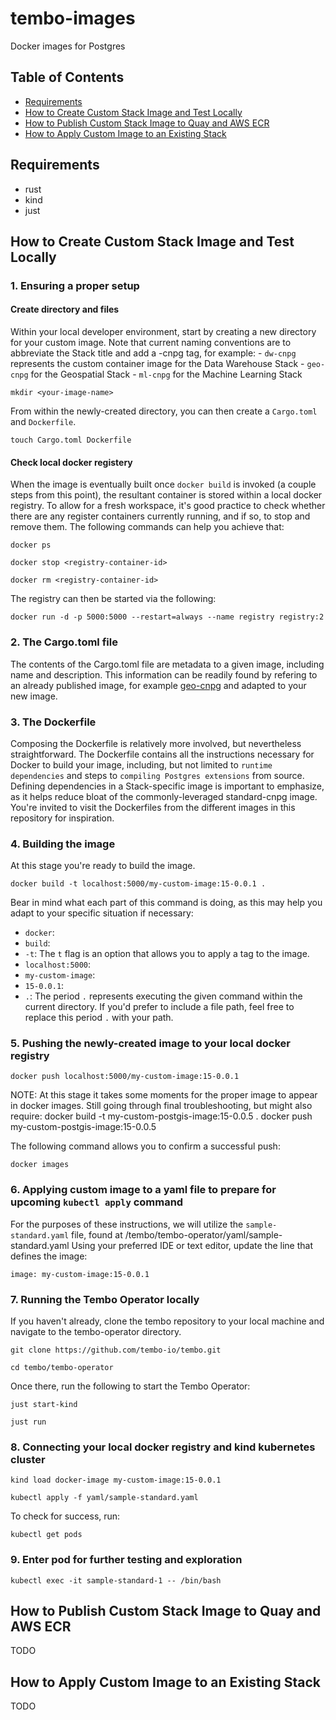 # tembo-images
Docker images for Postgres

## Table of Contents
- [Requirements](#requirements)
- [How to Create Custom Stack Image and Test Locally](#how-to-create-custom-stack-image-and-test-locally) 
- [How to Publish Custom Stack Image to Quay and AWS ECR](#how-to-publish-custom-stack-image-to-quay-and-aws-ecr)
- [How to Apply Custom Image to an Existing Stack](#how-to-apply-custom-image-to-an-existing-stack)

## Requirements
- rust
- kind
- just

## How to Create Custom Stack Image and Test Locally
### 1. Ensuring a proper setup
#### Create directory and files
Within your local developer environment, start by creating a new directory for your custom image. Note that current naming conventions are to abbreviate the Stack title and add a -cnpg tag, for example:
    - `dw-cnpg` represents the custom container image for the Data Warehouse Stack
    - `geo-cnpg` for the Geospatial Stack
    - `ml-cnpg` for the Machine Learning Stack
```
mkdir <your-image-name>
```

From within the newly-created directory, you can then create a `Cargo.toml` and `Dockerfile`.
```
touch Cargo.toml Dockerfile
```

#### Check local docker registery
When the image is eventually built once `docker build` is invoked (a couple steps from this point), the resultant container is stored within a local docker registry.
To allow for a fresh workspace, it's good practice to check whether there are any register containers currently running, and if so, to stop and remove them.
The following commands can help you achieve that:
```
docker ps
```
```
docker stop <registry-container-id>
```
```
docker rm <registry-container-id>
```

The registry can then be started via the following:
```
docker run -d -p 5000:5000 --restart=always --name registry registry:2
```

### 2. The Cargo.toml file
The contents of the Cargo.toml file are metadata to a given image, including name and description.
This information can be readily found by refering to an already published image, for example [geo-cnpg](https://github.com/tembo-io/tembo-images/blob/main/geo-cnpg/Cargo.toml) and adapted to your new image.

### 3. The Dockerfile
Composing the Dockerfile is relatively more involved, but nevertheless straightforward.
The Dockerfile contains all the instructions necessary for Docker to build your image, including, but not limited to `runtime dependencies` and steps to `compiling Postgres extensions` from source.
Defining dependencies in a Stack-specific image is important to emphasize, as it helps reduce bloat of the commonly-leveraged standard-cnpg image.
You're invited to visit the Dockerfiles from the different images in this repository for inspiration.

### 4. Building the image
At this stage you're ready to build the image. 
```
docker build -t localhost:5000/my-custom-image:15-0.0.1 .
```
Bear in mind what each part of this command is doing, as this may help you adapt to your specific situation if necessary:
- `docker`:
- `build`:
- `-t`: The `t` flag is an option that allows you to apply a tag to the image.
- `localhost:5000`:
- `my-custom-image`:
- `15-0.0.1`:
- `.`: The period `.` represents executing the given command within the current directory. If you'd prefer to include a file path, feel free to replace this period `.` with your path. 

### 5. Pushing the newly-created image to your local docker registry
```
docker push localhost:5000/my-custom-image:15-0.0.1
```
NOTE: At this stage it takes some moments for the proper image to appear in docker images. Still going through final troubleshooting, but might also require:
docker build -t my-custom-postgis-image:15-0.0.5 .
docker push my-custom-postgis-image:15-0.0.5

The following command allows you to confirm a successful push:
```
docker images
```

### 6. Applying custom image to a yaml file to prepare for upcoming `kubectl apply` command
For the purposes of these instructions, we will utilize the `sample-standard.yaml` file, found at /tembo/tembo-operator/yaml/sample-standard.yaml
Using your preferred IDE or text editor, update the line that defines the image:
```
image: my-custom-image:15-0.0.1
```
### 7. Running the Tembo Operator locally
If you haven't already, clone the tembo repository to your local machine and navigate to the tembo-operator directory.
```
git clone https://github.com/tembo-io/tembo.git
```
```
cd tembo/tembo-operator
```
Once there, run the following to start the Tembo Operator:
```
just start-kind
```
```
just run
```

### 8. Connecting your local docker registry and kind kubernetes cluster
```
kind load docker-image my-custom-image:15-0.0.1
```
```
kubectl apply -f yaml/sample-standard.yaml
```
To check for success, run:
```
kubectl get pods
```
### 9. Enter pod for further testing and exploration
```
kubectl exec -it sample-standard-1 -- /bin/bash
```

## How to Publish Custom Stack Image to Quay and AWS ECR
TODO

## How to Apply Custom Image to an Existing Stack
TODO

